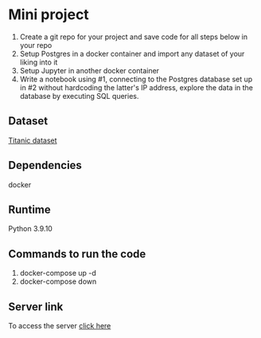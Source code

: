 # Mini project
1. Create a git repo for your project and save code for all steps below in your repo 
2. Setup Postgres in a docker container and import any dataset of your liking into it
3. Setup Jupyter in another docker container
4. Write a notebook using #1, connecting to the Postgres database set up in #2 without hardcoding the latter's IP address, explore the data in the database by executing SQL queries.

## Dataset
[Titanic dataset](http://web.stanford.edu/class/archive/cs/cs109/cs109.1166/problem12.html)

## Dependencies
docker

## Runtime
Python 3.9.10

## Commands to run the code
1. docker-compose up -d 
2. docker-compose down

## Server link
To access the server [click here](http://164.52.219.61:8000/)
